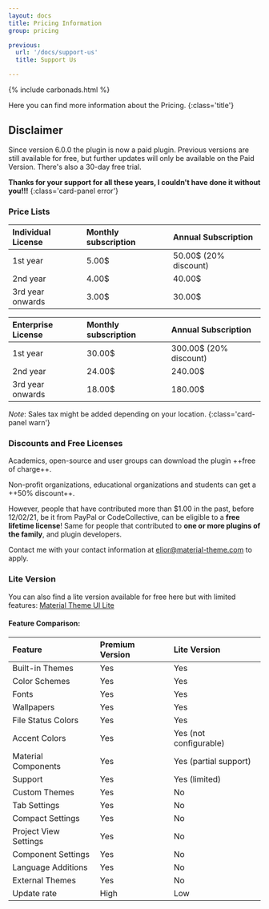 ```yaml
---
layout: docs
title: Pricing Information
group: pricing

previous:
  url: '/docs/support-us'
  title: Support Us

---
```


{% include carbonads.html %}

Here you can find more information about the Pricing.
{:class='title'}

## Disclaimer

Since version 6.0.0 the plugin is now a paid plugin.
Previous versions are still available for free, but further updates will only be available on the Paid Version. There's also a 30-day free trial.

**Thanks for your support for all these years, I couldn't have done it without you!!!**
{:class='card-panel error'}


### Price Lists

| Individual License | Monthly subscription | Annual Subscription   |
|:-------------------|:---------------------|:----------------------|
| 1st year           | 5.00$                | 50.00$ (20% discount) |
| 2nd year           | 4.00$                | 40.00$                |
| 3rd year onwards   | 3.00$                | 30.00$                |

| Enterprise License | Monthly subscription | Annual Subscription    |
|:-------------------|:---------------------|:-----------------------|
| 1st year           | 30.00$               | 300.00$ (20% discount) |
| 2nd year           | 24.00$               | 240.00$                |
| 3rd year onwards   | 18.00$               | 180.00$                |

*Note*: Sales tax might be added depending on your location.
{:class='card-panel warn'}

### Discounts and Free Licenses

Academics, open-source and user groups can download the plugin ++free of charge++.

Non-profit organizations, educational organizations and students can get a ++50% discount++.

However, people that have contributed more than $1.00 in the past, before 12/02/21, be it from PayPal or CodeCollective, can be eligible to a **free lifetime license**!
Same for people that contributed to **one or more plugins of the family**, and plugin developers.

Contact me with your contact information at <elior@material-theme.com> to apply.


### Lite Version

You can also find a lite version available for free here but with limited features: [Material Theme UI Lite](https://plugins.jetbrains.com/plugin/12124-material-theme-ui-lite)

#### Feature Comparison:

| Feature               | Premium Version | Lite Version           |
|:----------------------|:----------------|:-----------------------|
| Built-in Themes       | Yes             | Yes                    |
| Color Schemes         | Yes             | Yes                    |
| Fonts                 | Yes             | Yes                    |
| Wallpapers            | Yes             | Yes                    |
| File Status Colors    | Yes             | Yes                    |
| Accent Colors         | Yes             | Yes (not configurable) |
| Material Components   | Yes             | Yes (partial support)  |
| Support               | Yes             | Yes (limited)          |
| Custom Themes         | Yes             | No                     |
| Tab Settings          | Yes             | No                     |
| Compact Settings      | Yes             | No                     |
| Project View Settings | Yes             | No                     |
| Component Settings    | Yes             | No                     |
| Language Additions    | Yes             | No                     |
| External Themes       | Yes             | No                     |
| Update rate           | High            | Low                    |



